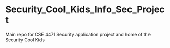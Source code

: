 # Security_Cool_Kids_Info_Sec_Project
Main repo for CSE 4471 Security application project and home of the Security Cool Kids
